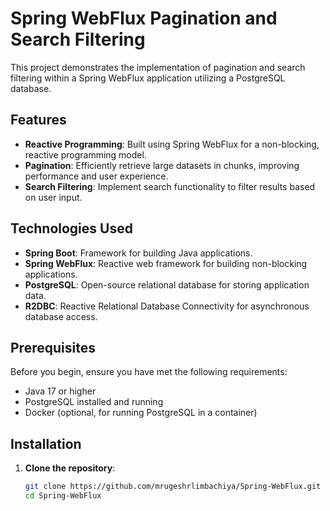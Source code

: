# Spring WebFlux Pagination and Search Filtering

This project demonstrates the implementation of pagination and search filtering within a Spring WebFlux application utilizing a PostgreSQL database.

## Features

- **Reactive Programming**: Built using Spring WebFlux for a non-blocking, reactive programming model.
- **Pagination**: Efficiently retrieve large datasets in chunks, improving performance and user experience.
- **Search Filtering**: Implement search functionality to filter results based on user input.

## Technologies Used

- **Spring Boot**: Framework for building Java applications.
- **Spring WebFlux**: Reactive web framework for building non-blocking applications.
- **PostgreSQL**: Open-source relational database for storing application data.
- **R2DBC**: Reactive Relational Database Connectivity for asynchronous database access.

## Prerequisites

Before you begin, ensure you have met the following requirements:

- Java 17 or higher
- PostgreSQL installed and running
- Docker (optional, for running PostgreSQL in a container)

## Installation

1. **Clone the repository**:
   ```bash
   git clone https://github.com/mrugeshrlimbachiya/Spring-WebFlux.git
   cd Spring-WebFlux